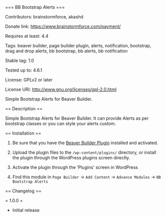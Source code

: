 === BB Bootstrap Alerts ===

Contributors: brainstormforce, akashd

Donate link: https://www.brainstormforce.com/payment/

Requires at least: 4.4

Tags: beaver builder, page builder plugin, alerts, notification, bootstrap, drag and drop alerts, bb bootstrap, bb alerts, bb notification

Stable tag: 1.0

Tested up to: 4.6.1

License: GPLv2 or later

License URI: http://www.gnu.org/licenses/gpl-2.0.html

Simple Bootstrap Alerts for Beaver Builder.

== Description ==

Simple Bootstrap Alerts for Beaver Builder. It can provide Alerts as per bootstrap classes or you can style your alerts custom.

== Installation ==

1. Be sure that you have the [Beaver Builder Plugin](https://goo.gl/rYCvGw) installed and activated.

2. Upload the plugin files to the `/wp-content/plugins/` directory, or install the plugin through the WordPress plugins screen directly.

3. Activate the plugin through the 'Plugins' screen in WordPress

4. Find this module in `Page Builder` -> `Add Content` -> `Advance Modules` -> `BB Bootstrap Alerts`

== Changelog ==

= 1.0.0 =
- Initial release
